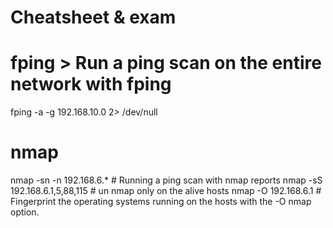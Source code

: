 # Cheatsheet & exam

# fping > Run a ping scan on the entire network with fping
  fping -a -g 192.168.10.0 2> /dev/null

# nmap 
  nmap -sn -n 192.168.6.* # Running a ping scan with nmap reports
  nmap -sS 192.168.6.1,5,88,115 # un nmap only on the alive hosts
  nmap -O 192.168.6.1 # Fingerprint the operating systems running on the hosts with the -O nmap option.
